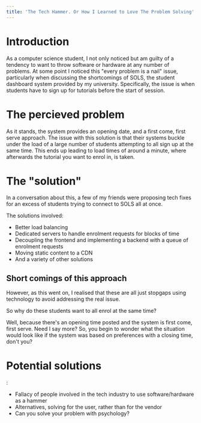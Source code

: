 ```yaml
---
title: 'The Tech Hammer. Or How I Learned to Love The Problem Solving'
---
```


# Introduction
As a computer science student, I not only noticed but am guilty of a tendency to want to throw software
or hardware at any number of problems.
At some point I noticed this "every problem is a nail" issue, particularly when discussing the shortcomings
of SOLS, the student dashboard system provided by my university. Specifically, the issue is when students
have to sign up for tutorials before the start of session.

# The percieved problem
As it stands, the system provides an opening date, and a first come, first serve approach.
The issue with this solution is that their systems buckle under the load of a large number of students
attempting to all sign up at the same time. This ends up leading to load times of around a minute, where
afterwards the tutorial you want to enrol in, is taken.

# The "solution"
In a conversation about this, a few of my friends were proposing tech fixes for an excess of students
trying to connect to SOLS all at once.

The solutions involved:
* Better load balancing
* Dedicated servers to handle enrolment requests for blocks of time
* Decoupling the frontend and implementing a backend with a queue of enrolment requests
* Moving static content to a CDN
* And a variety of other solutions

## Short comings of this approach
However, as this went on, I realised that these are all just stopgaps using technology to avoid addressing the real issue.

So why do these students want to all enrol at the same time?

Well, because there's an opening time posted and the system is first come, first serve. Need I say more?
So, you begin to wonder what the situation would look like if the system was based on preferences with a closing time, don't you?


# Potential solutions
:

* Fallacy of people involved in the tech industry to use software/hardware as a hammer
* Alternatives, solving for the user, rather than for the vendor
* Can you solve your problem with psychology?
